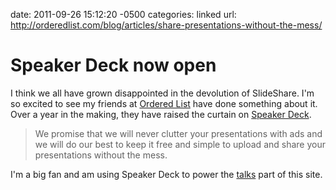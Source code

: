 date: 2011-09-26 15:12:20 -0500
categories: linked
url: http://orderedlist.com/blog/articles/share-presentations-without-the-mess/

# Speaker Deck now open

I think we all have grown disappointed in
the devolution of SlideShare. I'm so excited to see my friends at [Ordered
List](http://orderedlist.com) have done something about it. Over a year
in the making, they have raised the curtain on [Speaker
Deck](http://speakerdeck.com).

> We promise that we will never clutter your presentations with ads and
> we will do our best to keep it free and simple to upload and share
> your presentations without the mess.

I'm a big fan and am using Speaker Deck to power the [talks](/talks)
part of this site.

